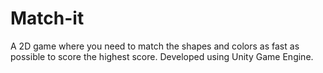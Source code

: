 # Match-it
A 2D game where you need to match the shapes and colors as fast as possible to score the highest score. Developed using Unity Game Engine.
